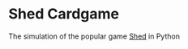 # Shed Cardgame
 The simulation of the popular game [Shed](https://en.wikipedia.org/wiki/Shithead_(card_game)) in Python
